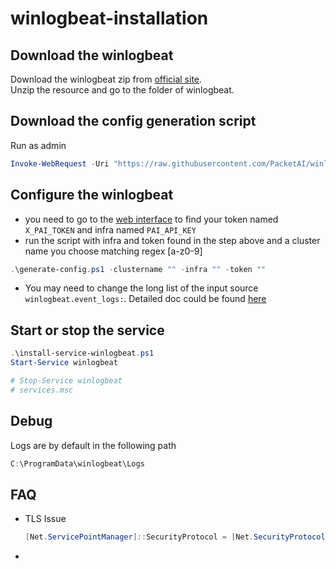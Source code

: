 # winlogbeat-installation
## Download the winlogbeat
Download the winlogbeat zip from [official site](https://www.elastic.co/cn/downloads/beats/winlogbeat).  
Unzip the resource and go to the folder of winlogbeat.
## Download the config generation script
Run as admin
```powershell
Invoke-WebRequest -Uri "https://raw.githubusercontent.com/PacketAI/winlogbeat-installation/main/generate-config.ps1" -OutFile generate-config.ps1

```
## Configure the winlogbeat
- you need to go to the [web interface](https://app-gcpdev.packetai.co/deploy/agent) to find your token named `X_PAI_TOKEN` and infra named `PAI_API_KEY`
- run the script with infra and token found in the step above and a cluster name you choose matching regex [a-z0-9]
```powershell
.\generate-config.ps1 -clustername "" -infra "" -token ""
  ``` 
- You may need to change the long list of the input source ```winlogbeat.event_logs:```. Detailed doc could be found [here](https://www.elastic.co/guide/en/beats/winlogbeat/current/configuration-winlogbeat-options.html)
## Start or stop the service
```powershell
.\install-service-winlogbeat.ps1
Start-Service winlogbeat

# Stop-Service winlogbeat
# services.msc
```


## Debug
Logs are by default in the following path
```powershell
C:\ProgramData\winlogbeat\Logs
```
## FAQ
- TLS Issue
    ```powershell
    [Net.ServicePointManager]::SecurityProtocol = [Net.SecurityProtocolType]::Tls12
    ```
- 

